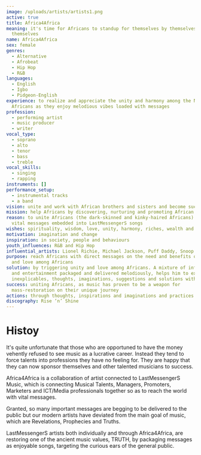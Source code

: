 ```yaml
---
image: /uploads/artists/artists1.png
active: true
title: Africa4Africa
meaning: it's time for Africans to standup for themselves by themselves and for
  themselves
name: Africa4Africa
sex: female
genres:
  - Alternative
  - Afrobeat
  - Hip Hop
  - R&B
languages:
  - English
  - Igbo
  - Pidgeon-English
experience: to realize and appreciate the unity and harmony among the New
  Africans as they enjoy melodious vibes loaded with messages
profession:
  - performing artist
  - music producer
  - writer
vocal_type:
  - soprano
  - alto
  - tenor
  - bass
  - treble
vocal_skills:
  - singing
  - rapping
instruments: []
performance_setup:
  - instrumental tracks
  - a band
vision: unite and work with African brothers and sisters and become successful together
mission: help Africans by discovering, nurturing and promoting African talents
reason: to unite Africans (the dark-skinned and kinky-haired Africans) through
  vital messages embedded into LastMessengerS songs
wishes: spirituality, wisdom, love, unity, harmony, riches, wealth and good health
motivation: imagination and change
inspiration: in society, people and behaviours
youth_influences: R&B and Hip Hop
influential_artists: Lionel Richie, Michael Jackson, Puff Daddy, Snoop Dog
purpose: reach Africans with direct messages on the need and benefits of unity
  and love among Africans
solution: by triggering unity and love among Africans. A mixture of information
  and entertainment packaged and delivered melodiously, helps him to express the
  inexplicables, thoughts, imaginations, suggestions and solutions with the fans
success: uniting Africans, as music has proven to be a weapon for
  mass-restoration on their unique journey
actions: through thoughts, inspirations and imaginations and practices
discography: Rise ‘n’ Shine
---
```


# Histoy

It's quite unfortunate that those who are opportuned to have the money vehently refused to see music as a lucrative career. Instead they tend to force talents into professions they have no feeling for. They are happy that they can now sponsor themselves and other talented musicians to success.

Africa4Africa is a collaboration of artist connected to LastMessengerS Music, which is connecting Musical Talents, Managers, Promoters, Marketers and ICT/Media professionals together so as to reach the world with vital messages.

Granted, so many important messages are begging to be delivered to the public but our modern artists have deviated from the main goal of music, which are Revelations, Prophecies and Truths.

LastMessengerS artists both individually and through Africa4Africa, are restoring one of the ancient music values, TRUTH, by packaging messages as enjoyable songs, targeting the curious ears of the general public.
